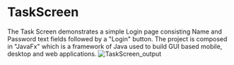# TaskScreen
The Task Screen demonstrates a simple Login page consisting Name and Password text fields followed by a "Login" button. The project is composed in "JavaFx"  which is a framework of Java used to build GUI based mobile, desktop and web applications.
![TaskScreen_output](https://user-images.githubusercontent.com/63946717/143676699-c27a652b-fe48-46ae-b814-1b0f90e3afda.PNG)

